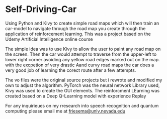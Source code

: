 # Self-Driving-Car
Using Python and Kivy to create simple road maps which will then train an  car-model to navigate through the road map you create through the application of reinforcement learning.  This was a project based on the Udemy Artificial Intelligence online course

The simple idea was to use Kivy to allow the user to paint any road map on the screen.  Then the car would attempt to traverse from the upper-left to lower right corner avoiding any yellow road edges marked out on the map. with the excpetion of very drastic Aand curvy road maps the car does a very good job of learning the corect route after a few attempts.  


The vo files were the original source projects but i rewrote and modified my own to adjust the algorithm. PyTorch was the neural network Library used,  Kivy was used to create the GUI elements.  The reinforcment LEarning was created based on a Deep Q-Learning model with experience Replay

For any inquirieues on my rresearch into speech recognition and quantum computing please email me at friesema@unlv.nevada.edu

